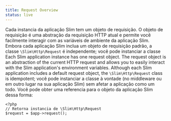 ```yaml
---
title: Request Overview
status: live
---
```

Cada instancia da aplicação Slim tem um objeto de requisição. O objeto de requisição é uma abstração da requisição HTTP
atual e permite você facilmente interagir com as variáveis de ambiente da aplicação Slim. Embora cada
aplicação Slim inclua um objeto de requisição padrão, a classe `\Slim\Http\Request` é independente; você pode
instanciar a classe
Each Slim application instance has one request object. The request object is an abstraction of the current
HTTP request and allows you to easily interact with the Slim application's environment variables. Although each
Slim application includes a default request object, the `\Slim\Http\Request` class is idempotent; você pode instanciar 
a classe à vontade (no middleware ou em outro lugar na sua aplicação Slim) sem afetar a aplicação como um todo.
Você pode obter uma referencia para o objeto da aplicação Slim dessa forma:

    <?php
    // Retorna instancia de \Slim\Http\Request
    $request = $app->request();
